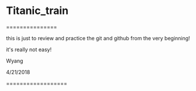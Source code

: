 # Titanic_train


===============

this is just to review and practice the git and github from the very beginning!

it's really not easy!



Wyang


4/21/2018



==================

